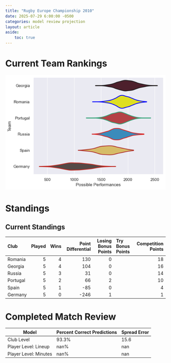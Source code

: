 ```yaml
---  
title: "Rugby Europe Championship 2010"  
date: 2025-07-29 6:00:00 -0500  
categories: model review projection  
layout: article  
aside:  
    toc: true  
---
```

# Current Team Rankings


![Club Rankings](plots/rankings_Rugby_Europe_Championship_2010.png)
# Standings

## Current Standings


| Club     |   Played |   Wins |   Point Differential |   Losing Bonus Points | Try Bonus Points   |   Competition Points |
|:---------|---------:|-------:|---------------------:|----------------------:|:-------------------|---------------------:|
| Romania  |        5 |      4 |                  130 |                     0 |                    |                   18 |
| Georgia  |        5 |      4 |                  104 |                     0 |                    |                   16 |
| Russia   |        5 |      3 |                   31 |                     0 |                    |                   14 |
| Portugal |        5 |      2 |                   66 |                     2 |                    |                   10 |
| Spain    |        5 |      1 |                  -85 |                     0 |                    |                    4 |
| Germany  |        5 |      0 |                 -246 |                     1 |                    |                    1 |



# Completed Match Review


| Model | Percent Correct Predictions | Spread Error |
| ------ | ------ | ------ |
| Club Level | 93.3% | 15.6 |
| Player Level: Lineup | nan% | nan |
| Player Level: Minutes | nan% | nan |

